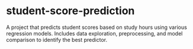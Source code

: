 # student-score-prediction
A project that predicts student scores based on study hours using various regression models. Includes data exploration, preprocessing, and model comparison to identify the best predictor.
